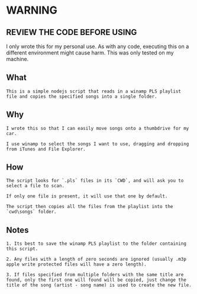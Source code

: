 # **WARNING**
## REVIEW THE CODE BEFORE USING
I only wrote this for my personal use. As with any code, executing this on a different environment might cause harm.  This was only tested on my machine.

## What
    This is a simple nodejs script that reads in a winamp PLS playlist file and copies the specified songs into a single folder.

## Why
    I wrote this so that I can easily move songs onto a thumbdrive for my car.

    I use winamp to select the songs I want to use, dragging and dropping from iTunes and File Explorer.


## How
    The script looks for `.pls` files in its `CWD`, and will ask you to select a file to scan.

    If only one file is present, it will use that one by default.

    The script then copies all the files from the playlist into the `cwd\songs` folder.


## Notes
    1. Its best to save the winamp PLS playlist to the folder containing this script.

    2. Any files with a length of zero seconds are ignored (usually .m3p apple write protected files will have a zero length).

    3. If files specified from multiple folders with the same title are found, only the first one will found will be copied, just change the title of the song (artist - song name) is used to create the new file.